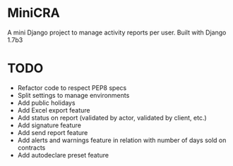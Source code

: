 MiniCRA
=======

A mini Django project to manage activity reports per user.
Built with Django 1.7b3

TODO
========
* Refactor code to respect PEP8 specs
* Split settings to manage environments
* Add public holidays
* Add Excel export feature
* Add status on report (validated by actor, validated by client, etc.)
* Add signature feature
* Add send report feature
* Add alerts and warnings feature in relation with number of days sold on contracts
* Add autodeclare preset feature